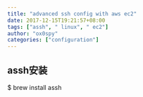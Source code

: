 ```yaml
---
title: "advanced ssh config with aws ec2"
date: 2017-12-15T19:21:57+08:00
tags: ["assh", " linux", " ec2"]
author: "ox0spy"
categories: ["configuration"]
---
```


## assh安装

  $ brew install assh